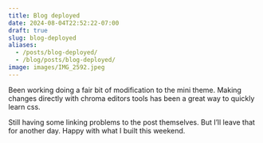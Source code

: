 ```yaml
---
title: Blog deployed
date: 2024-08-04T22:52:22-07:00
draft: true
slug: blog-deployed
aliases:
  - /posts/blog-deployed/
  - /blog/posts/blog-deployed/
image: images/IMG_2592.jpeg
---
```


Been working doing a fair bit of modification to the mini theme. Making changes directly with chroma editors tools has been a great way to quickly learn css. 

Still having some linking problems to the post themselves. But I’ll leave that for another day. Happy with what I built this weekend. 